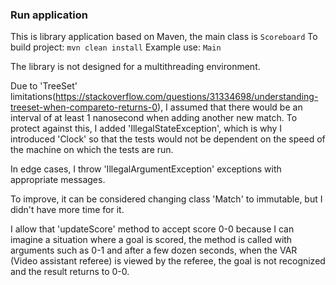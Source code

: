 

### Run application
This is library application based on Maven, the main class is `Scoreboard`
To build project: `mvn clean install`
Example use: `Main`


The library is not designed for a multithreading environment.


Due to 'TreeSet' limitations(https://stackoverflow.com/questions/31334698/understanding-treeset-when-compareto-returns-0),
I assumed that there would be an interval of at least 1 nanosecond when adding another new match.
To protect against this, I added 'IllegalStateException', which is why I introduced 'Clock' 
so that the tests would not be dependent on the speed of the machine on which the tests are run.

In edge cases, I throw 'IllegalArgumentException' exceptions with appropriate messages.

To improve, it can be considered changing class 'Match' to immutable, but I didn't have more time for it.

I allow that 'updateScore' method to accept score 0-0 because I can imagine a situation where a goal is scored, 
the method is called with arguments such as 0-1 and after a few dozen seconds, 
when the VAR (Video assistant referee) is viewed by the referee, the goal is not recognized and the result returns to 0-0.
